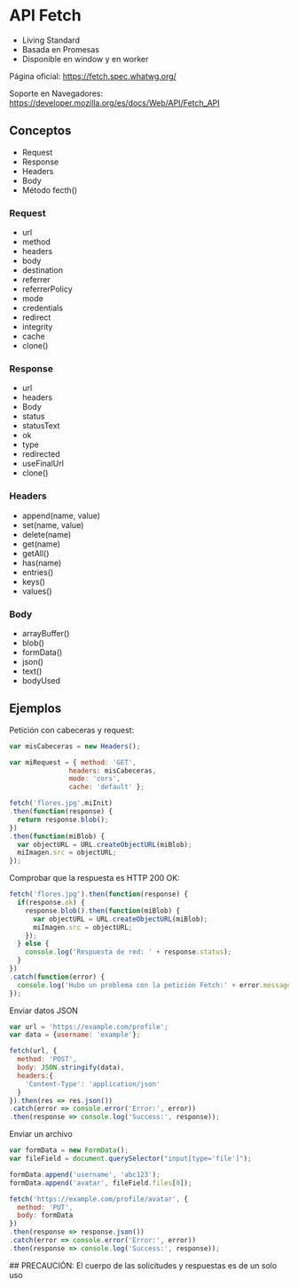 # API Fetch


- Living Standard
- Basada en Promesas
- Disponible en window y en worker

Página oficial: https://fetch.spec.whatwg.org/

Soporte en Navegadores: https://developer.mozilla.org/es/docs/Web/API/Fetch_API



## Conceptos

- Request
- Response
- Headers
- Body
- Método fecth()




### Request

- url
- method
- headers
- body
- destination
- referrer
- referrerPolicy
- mode
- credentials
- redirect
- integrity
- cache
- clone()


### Response

- url
- headers
- Body
- status
- statusText
- ok
- type
- redirected
- useFinalUrl
- clone()

### Headers

- append(name, value)
- set(name, value)
- delete(name)
- get(name)
- getAll()
- has(name)
- entries()
- keys()
- values()

### Body

- arrayBuffer()
- blob()
- formData()
- json()
- text()
- bodyUsed


## Ejemplos

Petición con cabeceras y request:

```javascript
var misCabeceras = new Headers();

var miRequest = { method: 'GET',
               headers: misCabeceras,
               mode: 'cors',
               cache: 'default' };

fetch('flores.jpg',miInit)
.then(function(response) {
  return response.blob();
})
.then(function(miBlob) {
  var objectURL = URL.createObjectURL(miBlob);
  miImagen.src = objectURL;
});
```

Comprobar que la respuesta es HTTP 200 OK:

```javascript
fetch('flores.jpg').then(function(response) {
  if(response.ok) {
    response.blob().then(function(miBlob) {
      var objectURL = URL.createObjectURL(miBlob);
      miImagen.src = objectURL;
    });
  } else {
    console.log('Respuesta de red: ' + response.status);
  }
})
.catch(function(error) {
  console.log('Hubo un problema con la petición Fetch:' + error.message);
});
```

Enviar datos JSON

```javascript
var url = 'https://example.com/profile';
var data = {username: 'example'};

fetch(url, {
  method: 'POST',
  body: JSON.stringify(data),
  headers:{
    'Content-Type': 'application/json'
  }
}).then(res => res.json())
.catch(error => console.error('Error:', error))
.then(response => console.log('Success:', response));
```

Enviar un archivo

```javascript
var formData = new FormData();
var fileField = document.querySelector("input[type='file']");

formData.append('username', 'abc123');
formData.append('avatar', fileField.files[0]);

fetch('https://example.com/profile/avatar', {
  method: 'PUT',
  body: formData
})
.then(response => response.json())
.catch(error => console.error('Error:', error))
.then(response => console.log('Success:', response));
```


## PRECAUCIÓN: El cuerpo de las solicitudes y respuestas es de un solo uso


